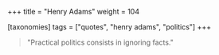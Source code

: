 +++
title = "Henry Adams"
weight = 104

[taxonomies]
tags = ["quotes", "henry adams", "politics"]
+++

> "Practical politics consists in ignoring facts."
